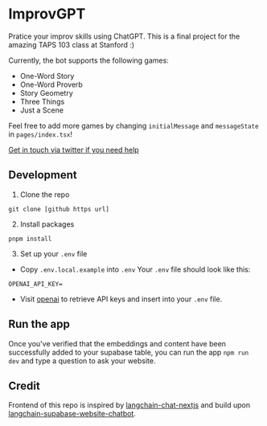 # ImprovGPT

Pratice your improv skills using ChatGPT. This is a final project for the amazing TAPS 103 class at Stanford :) 

Currently, the bot supports the following games:
- One-Word Story
- One-Word Proverb
- Story Geometry
- Three Things
- Just a Scene

Feel free to add more games by changing `initialMessage` and `messageState` in `pages/index.tsx`!

[Get in touch via twitter if you need help](https://twitter.com/SilasAlberti)


## Development

1. Clone the repo

```
git clone [github https url]
```

2. Install packages

```
pnpm install
```

3. Set up your `.env` file

- Copy `.env.local.example` into `.env`
  Your `.env` file should look like this:

```
OPENAI_API_KEY=
```

- Visit [openai](https://help.openai.com/en/articles/4936850-where-do-i-find-my-secret-api-key) to retrieve API keys and insert into your `.env` file.


## Run the app

Once you've verified that the embeddings and content have been successfully added to your supabase table, you can run the app `npm run dev` and type a question to ask your website.

## Credit

Frontend of this repo is inspired by [langchain-chat-nextjs](https://github.com/zahidkhawaja/langchain-chat-nextjs) and build upon [langchain-supabase-website-chatbot](https://github.com/mayooear/langchain-supabase-website-chatbot).
